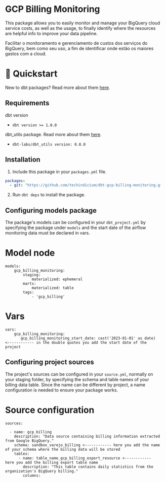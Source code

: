 # GCP Billing Monitoring

This package allows you to easily monitor and manage your BigQuery cloud service costs, as well as the usage, to finally identify where the resources are   helpful info to improve your data pipeline.

Facilitar o monitoramento e gerenciamento de custos dos serviços do BigQuery, bem como seu uso, a fim de identificar onde estão os maiores gastos com a cloud.

# :running: Quickstart

New to dbt packages? Read more about them [here](https://docs.getdbt.com/docs/building-a-dbt-project/package-management/).

## Requirements
dbt version
* ```dbt version >= 1.0.0```

dbt_utils package. Read more about them [here](https://hub.getdbt.com/dbt-labs/dbt_utils/latest/).
* ```dbt-labs/dbt_utils version: 0.8.0```

## Installation

1. Include this package in your `packages.yml` file.
```yaml
packages:
  - git: "https://github.com/techindicium/dbt-gcp-billing-monitoring.git" # insert git URL
```

2. Run `dbt deps` to install the package.



## Configuring models package

The package's models can be configured in your `dbt_project.yml` by specifying the package under `models` and the start date of the airflow monitoring data must be declared in vars.

# Model node

```
models:
    gcp_billing_monitoring:
        staging:
            materialized: ephemeral
        marts:
            materialized: table
        tags:
            - 'gcp_billing'
```

# Vars

```
vars:
    gcp_billing_monitoring:
       gcp_billing_monitoring_start_date: cast('2023-01-01' as date) <------------ in the double quotes you add the start date of the project
```

## Configuring project sources

The project's sources can be configured in your `source.yml`, normally on your staging folder, by specifying the schema and table names of your billing data table. Since the name can be different by project, a name configuration is needed to ensure your package works.

# Source configuration

```
sources:

  - name: gcp_billing
    description: "Data source containing billing information extracted from Google BigQuery."
    schema: sandbox_varejo_billing <------------ here you add the name of your schema where the billing data will be stored
    tables:
      - name: table_name_gcp_billing_export_resource <------------ here you add the billing export table name
        description: "This table contains daily statistics from the organization's BigQuery billing."
        columns:
```